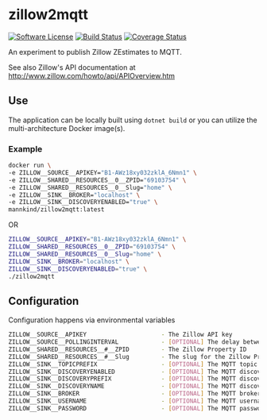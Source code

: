 # zillow2mqtt

[![Software
License](https://img.shields.io/badge/License-MIT-orange.svg?style=flat-square)](https://github.com/mannkind/zillow2mqtt/blob/master/LICENSE.md)
[![Build Status](https://github.com/mannkind/zillow2mqtt/workflows/Main%20Workflow/badge.svg)](https://github.com/mannkind/zillow2mqtt/actions)
[![Coverage Status](https://img.shields.io/codecov/c/github/mannkind/zillow2mqtt/master.svg)](http://codecov.io/github/mannkind/zillow2mqtt?branch=master)

An experiment to publish Zillow ZEstimates to MQTT.

See also Zillow's API documentation at <http://www.zillow.com/howto/api/APIOverview.htm>

## Use

The application can be locally built using `dotnet build` or you can utilize the multi-architecture Docker image(s).

### Example

```bash
docker run \
-e ZILLOW__SOURCE__APIKEY="B1-AWz18xy032zklA_6Nmn1" \
-e ZILLOW__SHARED__RESOURCES__0__ZPID="69103754" \
-e ZILLOW__SHARED__RESOURCES__0__Slug="home" \
-e ZILLOW__SINK__BROKER="localhost" \
-e ZILLOW__SINK__DISCOVERYENABLED="true" \
mannkind/zillow2mqtt:latest
```

OR

```bash
ZILLOW__SOURCE__APIKEY="B1-AWz18xy032zklA_6Nmn1" \
ZILLOW__SHARED__RESOURCES__0__ZPID="69103754" \
ZILLOW__SHARED__RESOURCES__0__Slug="home" \
ZILLOW__SINK__BROKER="localhost" \
ZILLOW__SINK__DISCOVERYENABLED="true" \
./zillow2mqtt 
```


## Configuration

Configuration happens via environmental variables

```bash
ZILLOW__SOURCE__APIKEY                     - The Zillow API key
ZILLOW__SOURCE__POLLINGINTERVAL            - [OPTIONAL] The delay between zestimates lookups, defaults to "1.00:03:31"
ZILLOW__SHARED__RESOURCES__#__ZPID         - The Zillow Property ID
ZILLOW__SHARED__RESOURCES__#__Slug         - The slug for the Zillow Property ID
ZILLOW__SINK__TOPICPREFIX                  - [OPTIONAL] The MQTT topic on which to publish the collection lookup results, defaults to "home/zillow"
ZILLOW__SINK__DISCOVERYENABLED             - [OPTIONAL] The MQTT discovery flag for Home Assistant, defaults to false
ZILLOW__SINK__DISCOVERYPREFIX              - [OPTIONAL] The MQTT discovery prefix for Home Assistant, defaults to "homeassistant"
ZILLOW__SINK__DISCOVERYNAME                - [OPTIONAL] The MQTT discovery name for Home Assistant, defaults to "zillow"
ZILLOW__SINK__BROKER                       - [OPTIONAL] The MQTT broker, defaults to "test.mosquitto.org"
ZILLOW__SINK__USERNAME                     - [OPTIONAL] The MQTT username, default to ""
ZILLOW__SINK__PASSWORD                     - [OPTIONAL] The MQTT password, default to ""
```
